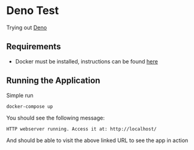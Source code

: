 # Deno Test
Trying out [Deno](https://deno.land/)

## Requirements

- Docker must be installed, instructions can be found [here](https://docs.docker.com/engine/install/)

## Running the Application

Simple run

```
docker-compose up
```

You should see the following message:

```
HTTP webserver running. Access it at: http://localhost/
```

And should be able to visit the above linked URL to see the app in action